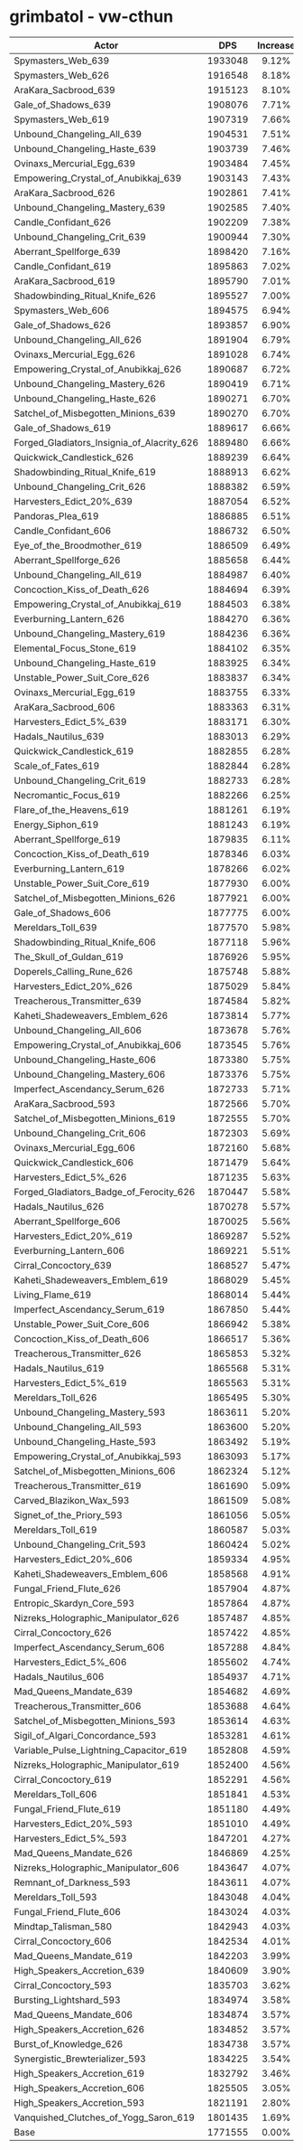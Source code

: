 # grimbatol - vw-cthun
| Actor | DPS | Increase |
|---|:---:|:---:|
|Spymasters_Web_639|1933048|9.12%|
|Spymasters_Web_626|1916548|8.18%|
|AraKara_Sacbrood_639|1915123|8.10%|
|Gale_of_Shadows_639|1908076|7.71%|
|Spymasters_Web_619|1907319|7.66%|
|Unbound_Changeling_All_639|1904531|7.51%|
|Unbound_Changeling_Haste_639|1903739|7.46%|
|Ovinaxs_Mercurial_Egg_639|1903484|7.45%|
|Empowering_Crystal_of_Anubikkaj_639|1903143|7.43%|
|AraKara_Sacbrood_626|1902861|7.41%|
|Unbound_Changeling_Mastery_639|1902585|7.40%|
|Candle_Confidant_626|1902209|7.38%|
|Unbound_Changeling_Crit_639|1900944|7.30%|
|Aberrant_Spellforge_639|1898420|7.16%|
|Candle_Confidant_619|1895863|7.02%|
|AraKara_Sacbrood_619|1895790|7.01%|
|Shadowbinding_Ritual_Knife_626|1895527|7.00%|
|Spymasters_Web_606|1894575|6.94%|
|Gale_of_Shadows_626|1893857|6.90%|
|Unbound_Changeling_All_626|1891904|6.79%|
|Ovinaxs_Mercurial_Egg_626|1891028|6.74%|
|Empowering_Crystal_of_Anubikkaj_626|1890687|6.72%|
|Unbound_Changeling_Mastery_626|1890419|6.71%|
|Unbound_Changeling_Haste_626|1890271|6.70%|
|Satchel_of_Misbegotten_Minions_639|1890270|6.70%|
|Gale_of_Shadows_619|1889617|6.66%|
|Forged_Gladiators_Insignia_of_Alacrity_626|1889480|6.66%|
|Quickwick_Candlestick_626|1889239|6.64%|
|Shadowbinding_Ritual_Knife_619|1888913|6.62%|
|Unbound_Changeling_Crit_626|1888382|6.59%|
|Harvesters_Edict_20%_639|1887054|6.52%|
|Pandoras_Plea_619|1886885|6.51%|
|Candle_Confidant_606|1886732|6.50%|
|Eye_of_the_Broodmother_619|1886509|6.49%|
|Aberrant_Spellforge_626|1885658|6.44%|
|Unbound_Changeling_All_619|1884987|6.40%|
|Concoction_Kiss_of_Death_626|1884694|6.39%|
|Empowering_Crystal_of_Anubikkaj_619|1884503|6.38%|
|Everburning_Lantern_626|1884270|6.36%|
|Unbound_Changeling_Mastery_619|1884236|6.36%|
|Elemental_Focus_Stone_619|1884102|6.35%|
|Unbound_Changeling_Haste_619|1883925|6.34%|
|Unstable_Power_Suit_Core_626|1883837|6.34%|
|Ovinaxs_Mercurial_Egg_619|1883755|6.33%|
|AraKara_Sacbrood_606|1883363|6.31%|
|Harvesters_Edict_5%_639|1883171|6.30%|
|Hadals_Nautilus_639|1883013|6.29%|
|Quickwick_Candlestick_619|1882855|6.28%|
|Scale_of_Fates_619|1882844|6.28%|
|Unbound_Changeling_Crit_619|1882733|6.28%|
|Necromantic_Focus_619|1882266|6.25%|
|Flare_of_the_Heavens_619|1881261|6.19%|
|Energy_Siphon_619|1881243|6.19%|
|Aberrant_Spellforge_619|1879835|6.11%|
|Concoction_Kiss_of_Death_619|1878346|6.03%|
|Everburning_Lantern_619|1878266|6.02%|
|Unstable_Power_Suit_Core_619|1877930|6.00%|
|Satchel_of_Misbegotten_Minions_626|1877921|6.00%|
|Gale_of_Shadows_606|1877775|6.00%|
|Mereldars_Toll_639|1877570|5.98%|
|Shadowbinding_Ritual_Knife_606|1877118|5.96%|
|The_Skull_of_Guldan_619|1876926|5.95%|
|Doperels_Calling_Rune_626|1875748|5.88%|
|Harvesters_Edict_20%_626|1875029|5.84%|
|Treacherous_Transmitter_639|1874584|5.82%|
|Kaheti_Shadeweavers_Emblem_626|1873814|5.77%|
|Unbound_Changeling_All_606|1873678|5.76%|
|Empowering_Crystal_of_Anubikkaj_606|1873545|5.76%|
|Unbound_Changeling_Haste_606|1873380|5.75%|
|Unbound_Changeling_Mastery_606|1873376|5.75%|
|Imperfect_Ascendancy_Serum_626|1872733|5.71%|
|AraKara_Sacbrood_593|1872566|5.70%|
|Satchel_of_Misbegotten_Minions_619|1872555|5.70%|
|Unbound_Changeling_Crit_606|1872303|5.69%|
|Ovinaxs_Mercurial_Egg_606|1872160|5.68%|
|Quickwick_Candlestick_606|1871479|5.64%|
|Harvesters_Edict_5%_626|1871235|5.63%|
|Forged_Gladiators_Badge_of_Ferocity_626|1870447|5.58%|
|Hadals_Nautilus_626|1870278|5.57%|
|Aberrant_Spellforge_606|1870025|5.56%|
|Harvesters_Edict_20%_619|1869287|5.52%|
|Everburning_Lantern_606|1869221|5.51%|
|Cirral_Concoctory_639|1868527|5.47%|
|Kaheti_Shadeweavers_Emblem_619|1868029|5.45%|
|Living_Flame_619|1868014|5.44%|
|Imperfect_Ascendancy_Serum_619|1867850|5.44%|
|Unstable_Power_Suit_Core_606|1866942|5.38%|
|Concoction_Kiss_of_Death_606|1866517|5.36%|
|Treacherous_Transmitter_626|1865853|5.32%|
|Hadals_Nautilus_619|1865568|5.31%|
|Harvesters_Edict_5%_619|1865563|5.31%|
|Mereldars_Toll_626|1865495|5.30%|
|Unbound_Changeling_Mastery_593|1863611|5.20%|
|Unbound_Changeling_All_593|1863600|5.20%|
|Unbound_Changeling_Haste_593|1863492|5.19%|
|Empowering_Crystal_of_Anubikkaj_593|1863093|5.17%|
|Satchel_of_Misbegotten_Minions_606|1862324|5.12%|
|Treacherous_Transmitter_619|1861690|5.09%|
|Carved_Blazikon_Wax_593|1861509|5.08%|
|Signet_of_the_Priory_593|1861056|5.05%|
|Mereldars_Toll_619|1860587|5.03%|
|Unbound_Changeling_Crit_593|1860424|5.02%|
|Harvesters_Edict_20%_606|1859334|4.95%|
|Kaheti_Shadeweavers_Emblem_606|1858568|4.91%|
|Fungal_Friend_Flute_626|1857904|4.87%|
|Entropic_Skardyn_Core_593|1857864|4.87%|
|Nizreks_Holographic_Manipulator_626|1857487|4.85%|
|Cirral_Concoctory_626|1857422|4.85%|
|Imperfect_Ascendancy_Serum_606|1857288|4.84%|
|Harvesters_Edict_5%_606|1855602|4.74%|
|Hadals_Nautilus_606|1854937|4.71%|
|Mad_Queens_Mandate_639|1854682|4.69%|
|Treacherous_Transmitter_606|1853688|4.64%|
|Satchel_of_Misbegotten_Minions_593|1853614|4.63%|
|Sigil_of_Algari_Concordance_593|1853281|4.61%|
|Variable_Pulse_Lightning_Capacitor_619|1852808|4.59%|
|Nizreks_Holographic_Manipulator_619|1852400|4.56%|
|Cirral_Concoctory_619|1852291|4.56%|
|Mereldars_Toll_606|1851841|4.53%|
|Fungal_Friend_Flute_619|1851180|4.49%|
|Harvesters_Edict_20%_593|1851010|4.49%|
|Harvesters_Edict_5%_593|1847201|4.27%|
|Mad_Queens_Mandate_626|1846869|4.25%|
|Nizreks_Holographic_Manipulator_606|1843647|4.07%|
|Remnant_of_Darkness_593|1843611|4.07%|
|Mereldars_Toll_593|1843048|4.04%|
|Fungal_Friend_Flute_606|1843024|4.03%|
|Mindtap_Talisman_580|1842943|4.03%|
|Cirral_Concoctory_606|1842534|4.01%|
|Mad_Queens_Mandate_619|1842203|3.99%|
|High_Speakers_Accretion_639|1840609|3.90%|
|Cirral_Concoctory_593|1835703|3.62%|
|Bursting_Lightshard_593|1834974|3.58%|
|Mad_Queens_Mandate_606|1834874|3.57%|
|High_Speakers_Accretion_626|1834852|3.57%|
|Burst_of_Knowledge_626|1834738|3.57%|
|Synergistic_Brewterializer_593|1834225|3.54%|
|High_Speakers_Accretion_619|1832792|3.46%|
|High_Speakers_Accretion_606|1825505|3.05%|
|High_Speakers_Accretion_593|1821191|2.80%|
|Vanquished_Clutches_of_Yogg_Saron_619|1801435|1.69%|
|Base|1771555|0.00%|

